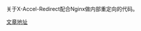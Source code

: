 关于X-Accel-Redirect配合Nginx做内部重定向的代码。

[文章地址](https://keepmoving.ren/2019/03/10/nginx/x-accel-redirect-with-nginx/)
